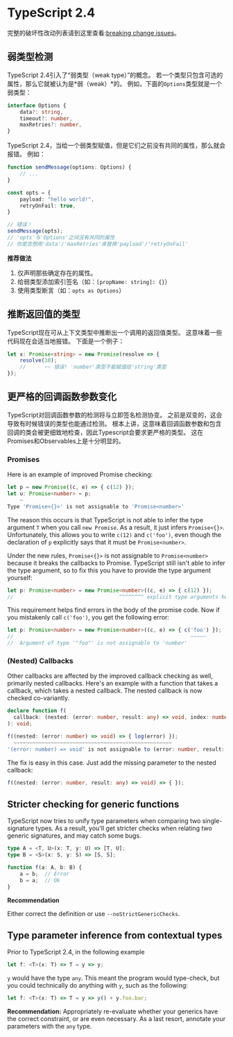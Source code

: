 # TypeScript 2.4

完整的破坏性改动列表请到这里查看:[breaking change issues](https://github.com/Microsoft/TypeScript/issues?q=is%3Aissue+milestone%3A%22TypeScript+2.4%22+label%3A%22Breaking+Change%22+is%3Aclosed)。

## 弱类型检测

TypeScript 2.4引入了“弱类型（weak type）”的概念。
若一个类型只包含可选的属性，那么它就被认为是*弱（weak）*的。
例如，下面的`Options`类型就是一个弱类型：

```ts
interface Options {
    data?: string,
    timeout?: number,
    maxRetries?: number,
}
```

TypeScript 2.4，当给一个弱类型赋值，但是它们之前没有共同的属性，那么就会报错。
例如：

```ts
function sendMessage(options: Options) {
    // ...
}

const opts = {
    payload: "hello world!",
    retryOnFail: true,
}

// 错误！
sendMessage(opts);
// 'opts'与'Options'之间没有共同的属性
// 你是否想用'data'/'maxRetries'来替换'payload'/'retryOnFail'
```

**推荐做法**

1. 仅声明那些确定存在的属性。
2. 给弱类型添加索引签名（如：`[propName: string]: {}`）
3. 使用类型断言（如：`opts as Options`）

## 推断返回值的类型

TypeScript现在可从上下文类型中推断出一个调用的返回值类型。
这意味着一些代码现在会适当地报错。
下面是一个例子：

```ts
let x: Promise<string> = new Promise(resolve => {
    resolve(10);
    //      ~~ 错误! 'number'类型不能赋值给'string'类型
});
```

## 更严格的回调函数参数变化

TypeScript对回调函数参数的检测将与立即签名检测协变。
之前是双变的，这会导致有时候错误的类型也能通过检测。
根本上讲，这意味着回调函数参数和包含回调的类会被更细致地检查，因此Typescript会要求更严格的类型。
这在Promises和Observables上是十分明显的。

### Promises

Here is an example of improved Promise checking:

```ts
let p = new Promise((c, e) => { c(12) });
let u: Promise<number> = p;
    ~
Type 'Promise<{}>' is not assignable to 'Promise<number>'
```

The reason this occurs is that TypeScript is not able to infer the type argument `T` when you call `new Promise`.
As a result, it just infers `Promise<{}>`.
Unfortunately, this allows you to write `c(12)` and `c('foo')`, even though the declaration of `p` explicitly says that it must be `Promise<number>`.

Under the new rules, `Promise<{}>` is not assignable to
`Promise<number>` because it breaks the callbacks to Promise.
TypeScript still isn't able to infer the type argument, so to fix this you have to provide the type argument yourself:

```ts
let p: Promise<number> = new Promise<number>((c, e) => { c(12) });
//                                  ^^^^^^^^ explicit type arguments here
```

This requirement helps find errors in the body of the promise code.
Now if you mistakenly call `c('foo')`, you get the following error:

```ts
let p: Promise<number> = new Promise<number>((c, e) => { c('foo') });
//                                                         ~~~~~
//  Argument of type '"foo"' is not assignable to 'number'
```

### (Nested) Callbacks

Other callbacks are affected by the improved callback checking as
well, primarily nested callbacks. Here's an example with a function
that takes a callback, which takes a nested callback. The nested
callback is now checked co-variantly.

```ts
declare function f(
  callback: (nested: (error: number, result: any) => void, index: number) => void
): void;

f((nested: (error: number) => void) => { log(error) });
  ~~~~~~~~~~~~~~~~~~~~~~~~~~~~~~~~~~~~~~~~~~~~~~~~~~~
'(error: number) => void' is not assignable to (error: number, result: any) => void'
```

The fix is easy in this case. Just add the missing parameter to the
nested callback:

```ts
f((nested: (error: number, result: any) => void) => { });
```

## Stricter checking for generic functions

TypeScript now tries to unify type parameters when comparing two single-signature types.
As a result, you'll get stricter checks when relating two generic signatures, and may catch some bugs.

```ts
type A = <T, U>(x: T, y: U) => [T, U];
type B = <S>(x: S, y: S) => [S, S];

function f(a: A, b: B) {
    a = b;  // Error
    b = a;  // Ok
}
```

**Recommendation**

Either correct the definition or use `--noStrictGenericChecks`.

## Type parameter inference from contextual types

Prior to TypeScript 2.4, in the following example

```ts
let f: <T>(x: T) => T = y => y;
```

`y` would have the type `any`.
This meant the program would type-check, but you could technically do anything with `y`, such as the following:

```ts
let f: <T>(x: T) => T = y => y() + y.foo.bar;
```

**Recommendation:** Appropriately re-evaluate whether your generics have the correct constraint, or are even necessary. As a last resort, annotate your parameters with the `any` type.